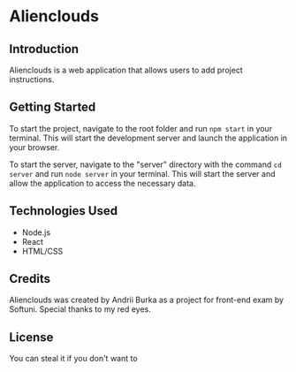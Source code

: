 # Alienclouds

## Introduction
Alienclouds is a web application that allows users to add project instructions.
 
## Getting Started
To start the project, navigate to the root folder and run `npm start` in your terminal. This will start the development server and launch the application in your browser.

To start the server, navigate to the "server" directory with the command `cd server`
and run `node server` in your terminal. This will start the server and allow the application to access the necessary data.

## Technologies Used
- Node.js
- React
- HTML/CSS

## Credits
Alienclouds was created by Andrii Burka as a project for front-end exam by Softuni. Special thanks to my red eyes.

## License
You can steal it if you don't want to 
